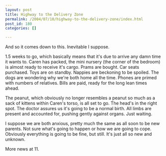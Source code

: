 ```yaml
---
layout: post
title: Highway to the Delivery Zone
permalink: /2004/07/10/highway-to-the-delivery-zone/index.html
post_id: 180
categories: []

---
```


 And so it comes down to this. Inevitable I suppose.




1.5 weeks to go, which basically means that it's due to arrive any damn time it wants to. Caren has packed, the mini nursery (the corner of the bedroom) is almost ready to receive it's cargo. Prams are bought. Car seats purchased. Toys are on standby. Nappies are beckoning to be spoiled. The dogs are wondering why we're both home all the time. Phones are primed with numbers of relatives. Bills are paid, ready for the long lean times ahead.




The peanut, which obviously no longer resembles a peanut so much as a sack of kittens within Caren's torso, is all set to go. The head's in the right spot. The doctor assures us it's going to be a normal birth. All limbs are present and accounted for, pushing gently against organs. Just waiting.




I suppose we are both anxious, pretty much the same as all soon to be new parents. Not sure what's going to happen or how we are going to cope. Obviously everything is going to be fine, but still. It's just all so new and unknown.




More news at 11.

